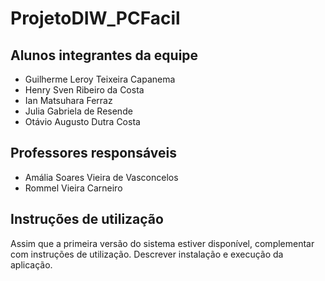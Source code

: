 # ProjetoDIW_PCFacil

## Alunos integrantes da equipe

* Guilherme Leroy Teixeira Capanema
* Henry Sven Ribeiro da Costa
* Ian Matsuhara Ferraz
* Julia Gabriela de Resende
* Otávio Augusto Dutra Costa

## Professores responsáveis

* Amália Soares Vieira de Vasconcelos
* Rommel Vieira Carneiro

## Instruções de utilização

Assim que a primeira versão do sistema estiver disponível, complementar com instruções de utilização. Descrever instalação e execução da aplicação.
